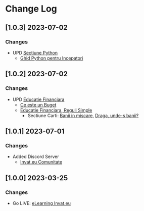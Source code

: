 # Change Log

## [1.0.3] 2023-07-02
### Changes

- UPD [Sectiune Python](https://www.elearning.invat.eu/programare/python/)
  - [Ghid Python pentru Incepatori](https://www.elearning.invat.eu/programare/python/pentru-incepatori/)

## [1.0.2] 2023-07-02
### Changes

- UPD [Educatie Financiara](https://www.elearning.invat.eu/educatie-financiara/)
  - [Ce este un Buget](https://www.elearning.invat.eu/educatie-financiara/ce-este/buget/)
  - [Educatie Financiara, Reguli Simple](https://www.elearning.invat.eu/educatie-financiara/reguli-simple/)
    - Sectiune Carti: [Banii in miscare](https://www.elearning.invat.eu/educatie-financiara/reguli-simple/#-banii-in-miscare-prosperitatea-in-10-pasi), [Draga, unde-s banii?](https://www.elearning.invat.eu/educatie-financiara/reguli-simple/#-banii-in-miscare-prosperitatea-in-10-pasi)

## [1.0.1] 2023-07-01
### Changes

- Added Discord Server
  - [Invat.eu Comunitate](https://discord.gg/uh2WWTKt)
  
## [1.0.0] 2023-03-25
### Changes

- Go LIVE: [eLearning Invat.eu](https://www.elearning.invat.eu/)
